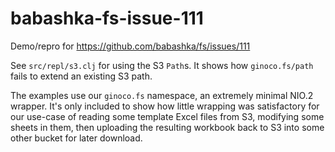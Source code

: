 # babashka-fs-issue-111

Demo/repro for https://github.com/babashka/fs/issues/111

See `src/repl/s3.clj` for using the S3 `Path`s.
It shows how `ginoco.fs/path` fails to extend an existing S3 path.

The examples use our `ginoco.fs` namespace, an extremely minimal NIO.2 wrapper.
It's only included to show how little wrapping was satisfactory for our use-case
of reading some template Excel files from S3, modifying some sheets in them,
then uploading the resulting workbook back to S3 into some other bucket for
later download.
